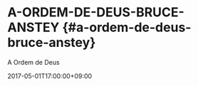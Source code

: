 # A-ORDEM-DE-DEUS-BRUCE-ANSTEY {#a-ordem-de-deus-bruce-anstey}

A Ordem de Deus

2017-05-01T17:00:00+09:00